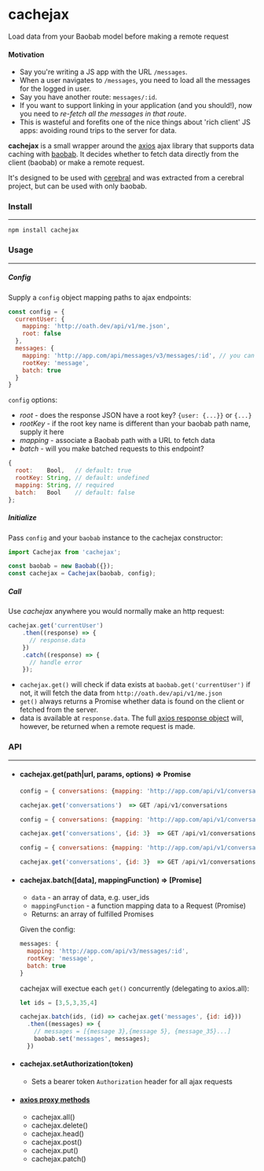 # cachejax
Load data from your Baobab model before making a remote request

#### Motivation

- Say you're writing a JS app with the URL `/messages`.
- When a user navigates to `/messages`, you need to load all the messages for the logged in user.
- Say you have another route: `messages/:id`.
- If you want to support linking in your application (and you should!), now you need to *re-fetch all the messages in that route*.
- This is wasteful and forefits one of the nice things about 'rich client' JS apps: avoiding round trips to the server for data.

**cachejax** is a small wrapper around the [axios](https://github.com/mzabriskie/axios) ajax library that supports data caching with [baobab](https://github.com/Yomguithereal/baobab). It decides whether to fetch data directly from the client (baobab) or make a remote request.

It's designed to be used with [cerebral](https://github.com/christianalfoni/cerebral) and was extracted from a cerebral project, but can be used with only baobab.

### Install
-------------
`npm install cachejax`

### Usage
--------------
##### Config

  Supply a `config` object mapping paths to ajax endpoints:

  ```js
  const config = {
    currentUser: {
      mapping: 'http://oath.dev/api/v1/me.json',
      root: false
    },
    messages: {
      mapping: 'http://app.com/api/messages/v3/messages/:id', // you can use express style routes
      rootKey: 'message',
      batch: true
    }
  }
  ```
  `config` options:
  - *root*    - does the response JSON have a root key? `{user: {...}}` or `{...}`
  - *rootKey* - if the root key name is different than your baobab path name, supply it here
  - *mapping* - associate a Baobab path with a URL to fetch data
  - *batch*   - will you make batched requests to this endpoint?

  ```js
  {
    root:    Bool,   // default: true
    rootKey: String, // default: undefined
    mapping: String, // required
    batch:   Bool    // default: false
  };
  ```

##### Initialize

  Pass `config` and your `baobab` instance to the cachejax constructor:
  ```js
  import Cachejax from 'cachejax';

  const baobab = new Baobab({});
  const cachejax = Cachejax(baobab, config);
  ```

##### Call

  Use *cachejax* anywhere you would normally make an http request:
  ```js
  cachejax.get('currentUser')
      .then((response) => {
        // response.data
      })
      .catch((response) => {
        // handle error
      });
  ```

  - `cachejax.get()` will check if data exists at `baobab.get('currentUser')` if not, it will fetch the data from `http://oath.dev/api/v1/me.json`
  - `get()` always returns a Promise whether data is found on the client or fetched from the server.
  - data is available at `response.data`. The full [axios response object](https://github.com/mzabriskie/axios#response-api) will, however,  be returned when a remote request is made.

### API
-------------

- #### cachejax.get(path|url, params, options) => Promise

  ```js
  config = { conversations: {mapping: 'http://app.com/api/v1/conversations'} }

  cachejax.get('conversations')  => GET /api/v1/conversations
  ```

  ```js
  config = { conversations: {mapping: 'http://app.com/api/v1/conversations:id'} }

  cachejax.get('conversations', {id: 3}  => GET /api/v1/conversations/3
  ```

  ```js
  config = { conversations: {mapping: 'http://app.com/api/v1/conversations'} }

  cachejax.get('conversations', {id: 3}  => GET /api/v1/conversations?id=3
  ```

- #### cachejax.batch([data], mappingFunction) => [Promise]

  - `data` - an array of data, e.g. user_ids
  - `mappingFunction` - a function mapping data to a Request (Promise)
  - Returns: an array of fulfilled Promises

  Given the config:
  ```js
  messages: {
    mapping: 'http://app.com/api/v3/messages/:id',
    rootKey: 'message',
    batch: true
  }
  ```

  cachejax will exectue each `get()` concurrently (delegating to axios.all):

  ```js
  let ids = [3,5,3,35,4]

  cachejax.batch(ids, (id) => cachejax.get('messages', {id: id}))
    .then((messages) => {
      // messages = [{message 3},{message 5}, {message_35}...]
      baobab.set('messages', messages);
    })
  ```
- #### cachejax.setAuthorization(token)

  - Sets a bearer token `Authorization` header for all ajax requests

- #### [axios proxy methods](https://github.com/mzabriskie/axios#request-method-aliases)
  - cachejax.all()
  - cachejax.delete()
  - cachejax.head()
  - cachejax.post()
  - cachejax.put()
  - cachejax.patch()
